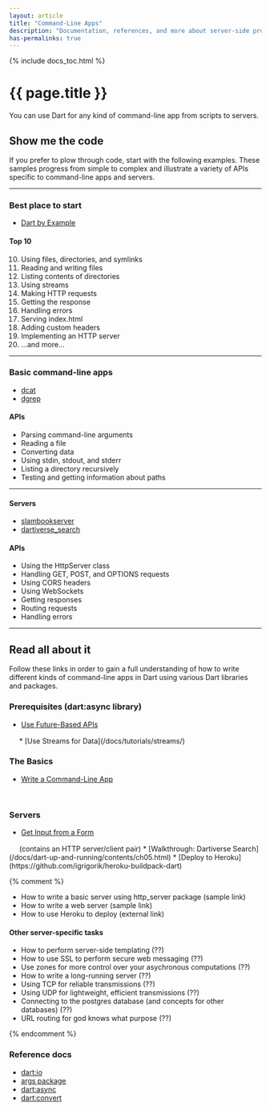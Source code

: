 ```yaml
---
layout: article
title: "Command-Line Apps"
description: "Documentation, references, and more about server-side programming."
has-permalinks: true
---
```


{% include docs_toc.html %}

# {{ page.title }}

You can use Dart for any kind of command-line app from scripts to servers.

## Show me the code

If you prefer to plow through code, start with the following examples.
These samples progress from simple to complex
and illustrate a variety of APIs specific to command-line apps and servers.

<hr>

<div class="row">
<div class="col-md-5">

### Best place to start

* [Dart by Example](/dart-by-example/#dart-io-and-command-line-apps)

</div>
<div class="col-md-7">

#### Top 10

10. Using files, directories, and symlinks
9. Reading and writing files
8. Listing contents of directories
7. Using streams
6. Making HTTP requests
5. Getting the response
4. Handling errors
3. Serving index.html
2. Adding custom headers
1. Implementing an HTTP server
0. ...and more...

</div>
</div>

<hr>

<div class="row">
<div class="col-md-5">

### Basic command-line apps

* [dcat](https://code.google.com/p/dart/source/browse/branches/bleeding_edge/dart/samples/dcat/README.md)
* [dgrep](https://code.google.com/p/dart/source/browse/branches/bleeding_edge/dart/samples/dgrep/README.md)
</div>
<div class="col-md-7">

#### APIs

* Parsing command-line arguments
* Reading a file
* Converting data
* Using stdin, stdout, and stderr
* Listing a directory recursively
* Testing and getting information about paths
</div>
</div>

<hr>

<div class="row">
<div class="col-md-5">

#### Servers

* [slambookserver](https://github.com/dart-lang/dart-tutorials-samples/blob/master/web/slambook/)
* [dartiverse_search](https://code.google.com/p/dart/source/browse/branches/bleeding_edge/dart/samples/dartiverse_search/readme.txt)

</div>
<div class="col-md-7">

#### APIs

* Using the HttpServer class
* Handling GET, POST, and OPTIONS requests
* Using CORS headers
* Using WebSockets
* Getting responses
* Routing requests
* Handling errors

</div>
</div>

<hr>

## Read all about it

Follow these links in order to gain a full understanding
of how to write different kinds of command-line apps in Dart using
various Dart libraries and packages.

### Prerequisites (dart:async library)

* [Use Future-Based APIs](/docs/tutorials/futures/)
<img src="/docs/tutorials/images/target.png" height="16" width="16">
* [Use Streams for Data](/docs/tutorials/streams/)
<img src="/docs/tutorials/images/target.png" height="16" width="16">

### The Basics

* [Write a Command-Line App](/docs/tutorials/cmdline/)
<img src="/docs/tutorials/images/target.png" height="16" width="16">

### Servers

* [Get Input from a Form](/docs/tutorials/forms/)
<img src="/docs/tutorials/images/target.png" height="16" width="16">
(contains an HTTP server/client pair)
* [Walkthrough: Dartiverse Search](/docs/dart-up-and-running/contents/ch05.html)
* [Deploy to Heroku](https://github.com/igrigorik/heroku-buildpack-dart)

{% comment %}
* How to write a basic server using http_server package (sample link)
* How to write a web server (sample link)
* How to use Heroku to deploy (external link)

#### Other server-specific tasks

* How to perform server-side templating (??)
* How to use SSL to perform secure web messaging (??)
* Use zones for more control over your asychronous computations (??)
* How to write a long-running server (??)
* Using TCP for reliable transmissions (??)
* Using UDP for lightweight, efficient transmissions (??)
* Connecting to the postgres database (and concepts for other databases) (??)
* URL routing for god knows what purpose (??)

{% endcomment %}

### Reference docs

* [dart:io](https://api.dartlang.org/dart_io.html)
* [args package](https://api.dartlang.org/args.html)
* [dart:async](https://api.dartlang.org/dart_async.html)
* [dart:convert](https://api.dartlang.org/dart_convert.html)
